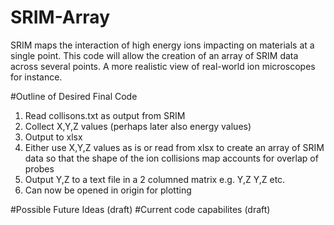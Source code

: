 # SRIM-Array
SRIM maps the interaction of high energy ions impacting on materials at a single point. This code will allow the creation of an array of SRIM data across several points. A more realistic view of real-world ion microscopes for instance.

#Outline of Desired Final Code
1. Read collisons.txt as output from SRIM
2. Collect X,Y,Z values (perhaps later also energy values)
3. Output to xlsx
4. Either use X,Y,Z values as is or read from xlsx to create an array of SRIM data so that the shape of the ion collisions map accounts for overlap of probes 
5. Output Y,Z to a text file in a 2 columned matrix e.g.
Y,Z
Y,Z etc.
6. Can now be opened in origin for plotting

#Possible Future Ideas
(draft)
#Current code capabilites
(draft)
